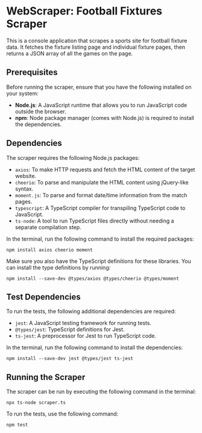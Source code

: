 # WebScraper: Football Fixtures Scraper

This is a console application that scrapes a sports site for football fixture data. It fetches the fixture listing page and individual fixture pages, then returns a JSON array of all the games on the page.

## Prerequisites

Before running the scraper, ensure that you have the following installed on your system:

- **Node.js**: A JavaScript runtime that allows you to run JavaScript code outside the browser.  
- **npm**: Node package manager (comes with Node.js) is required to install the dependencies.

## Dependencies

The scraper requires the following Node.js packages:

- `axios`: To make HTTP requests and fetch the HTML content of the target website.
- `cheerio`: To parse and manipulate the HTML content using jQuery-like syntax.
- `moment.js`: To parse and format date/time information from the match pages.
- `typescript`: A TypeScript compiler for transpiling TypeScript code to JavaScript.
- `ts-node`: A tool to run TypeScript files directly without needing a separate compilation step.

In the terminal, run the following command to install the required packages:<br>
```console
npm install axios cheerio moment
```

Make sure you also have the TypeScript definitions for these libraries. You can install the type definitions by running:<br>
```console
npm install --save-dev @types/axios @types/cheerio @types/moment
```

## Test Dependencies

To run the tests, the following additional dependencies are required:

- `jest`: A JavaScript testing framework for running tests.
- `@types/jest`: TypeScript definitions for Jest.
- `ts-jest`: A preprocessor for Jest to run TypeScript code.

In the terminal, run the following command to install the dependencies:<br>
```console
npm install --save-dev jest @types/jest ts-jest
```

## Running the Scraper
The scraper can be run by executing the following command in the terminal:<br>
```console
npx ts-node scraper.ts
```

To run the tests, use the following command:<br>
```console
npm test
```